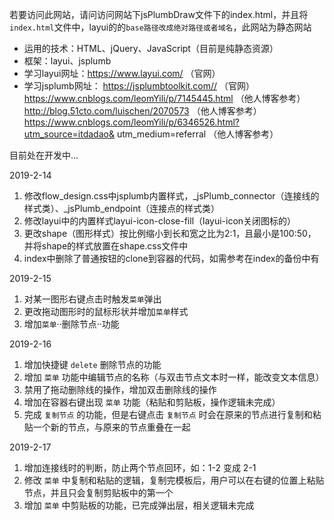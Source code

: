 若要访问此网站，请问访问网站下jsPlumbDraw文件下的index.html，并且将`index.html`文件中，layui的的`base路径改成绝对路径或者域名`，此网站为静态网站

- 运用的技术：HTML、jQuery、JavaScript（目前是纯静态资源）
- 框架：layui、jsplumb
- 学习layui网址：https://www.layui.com/ （官网）
- 学习jsplumb网址： https://jsplumbtoolkit.com// （官网）
                   https://www.cnblogs.com/leomYili/p/7145445.html （他人博客参考）
                   http://blog.51cto.com/luischen/2070573 （他人博客参考）
                   https://www.cnblogs.com/leomYili/p/6346526.html?utm_source=itdadao&  utm_medium=referral （他人博客参考）

目前处在开发中...

2019-2-14
1. 修改flow_design.css中jsplumb内置样式，_jsPlumb_connector（连接线的样式类）、_jsPlumb_endpoint（连接点的样式类）
2. 修改layui中的内置样式layui-icon-close-fill（layui-icon关闭图标的）
3. 更改shape（图形样式）按比例缩小到长和宽之比为2:1，且最小是100:50，并将shape的样式放置在shape.css文件中
4. index中删除了普通按钮的clone到容器的代码，如需参考在index的备份中有

2019-2-15
1. 对某一图形右键点击时触发`菜单`弹出
2. 更改拖动图形时的鼠标形状并增加`菜单`样式
3. 增加`菜单`··删除节点··功能

2019-2-16
1. 增加快捷键 `delete` 删除节点的功能
2. 增加 `菜单` 功能中编辑节点的名称（与双击节点文本时一样，能改变文本信息）
3. 禁用了拖动删除线的操作，增加双击删除线的操作
4. 增加在容器右键出现 `菜单` 功能（粘贴和剪贴板，操作逻辑未完成）
5. 完成 `复制节点` 的功能，但是右键点击 `复制节点` 时会在原来的节点进行复制和粘贴一个新的节点，与原来的节点重叠在一起

2019-2-17
1. 增加连接线时的判断，防止两个节点回环，如：1-2 变成 2-1
2. 修改 `菜单` 中复制和粘贴的逻辑，复制完模板后，用户可以在右键的位置上粘贴节点，并且只会复制剪贴板中的第一个
3. 增加 `菜单` 中剪贴板的功能，已完成弹出层，相关逻辑未完成
